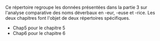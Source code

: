 Ce répertoire regroupe les données présentées dans la partie 3 sur l'analyse comparative des noms déverbaux en -eur, -euse et -rice. Les deux chapitres font l'objet de deux répertoires spécifiques.

- Chap5 pour le chapitre 5
- Chap6 pour le chapitre 6
